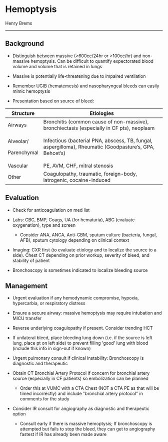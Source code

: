 # Hemoptysis 

Henry Brems

---

## Background

- Distinguish between massive (\>600cc/24hr or \>100cc/hr) and
    non-massive hemoptysis. Can be difficult to quantify expectorated
    blood volume and volume that is retained in lungs

- Massive is potentially life-threatening due to impaired ventilation

- Remember UGIB (hematemesis) and nasopharyngeal bleeds can easily
    mimic hemoptysis

- Presentation based on source of bleed:

<table>
<colgroup>
<col style="width: 20%" />
<col style="width: 79%" />
</colgroup>
<thead>
<tr class="header">
<th>Structure</th>
<th>Etiologies</th>
</tr>
</thead>
<tbody>
<tr class="odd">
<td>Airways</td>
<td>Bronchitis (common cause of non-massive), bronchiectasis (especially
in CF pts), neoplasm</td>
</tr>
<tr class="even">
<td><p>Alveolar/</p>
<p>Parenchymal</p></td>
<td>Infectious (bacterial PNA, abscess, TB, fungal, aspergilloma),
Rheumatic (Goodpasture’s, GPA, Behcet’s)</td>
</tr>
<tr class="odd">
<td>Vascular</td>
<td>PE, AVM, CHF, mitral stenosis</td>
</tr>
<tr class="even">
<td>Other</td>
<td>Coagulopathy, traumatic, foreign-body, iatrogenic,
cocaine-induced</td>
</tr>
</tbody>
</table>

## Evaluation

- Check for anticoagulation on med list

- Labs: CBC, BMP, Coags, UA (for hematuria), ABG (evaluate
    oxygenation), type and screen

    - Consider ANA, ANCA, Anti-GBM, sputum culture (bacteria, fungal,
        AFB), sputum cytology depending on clinical context

- Imaging: CXR first (to evaluate etiology and to localize the source
    to a side). Chest CT depending on prior workup, severity of bleed,
    and stability of patient

- Bronchoscopy is sometimes indicated to localize bleeding source

## Management

- Urgent evaluation if any hemodynamic compromise, hypoxia,
    hypercarbia, or respiratory distress

- Ensure a secure airway: massive hemoptysis may require intubation
    and MICU transfer

- Reverse underlying coagulopathy if present. Consider trending HCT

- If unilateral bleed, place bleeding lung down (i.e. if the source is
    left lung, place pt on left side) to prevent filling 'good' lung
    with blood (include this info in sign-out if known)

- Urgent pulmonary consult if clinical instability: Bronchoscopy is
    diagnostic and therapeutic

- Obtain CT Bronchial Artery Protocol if concern for bronchial artery
    source (especially in CF patients) so embolization can be planned
    
    - Order this at VUMC with a CTA Chest (NOT a CTA PE as that will be
        timed incorrectly) and include "bronchial artery protocol" in
        comments for the study

- Consider IR consult for angiography as diagnostic and therapeutic
        option

    - Consult early if there is massive hemoptysis; If bronchoscopy is
        attempted but fails to stop the bleed, they can get to angiography
        fastest if IR has already been made aware
